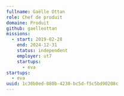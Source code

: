 ```yaml
---
fullname: Gaëlle Ottan
role: Chef de produit
domaine: Produit
github: gaelleottan
missions:
  - start: 2019-02-28
    end: 2024-12-31
    status: independent
    employer: ut7
    startups:
      - eva
startups:
  - eva
uuid: 1c30b0ed-880b-4230-bc5d-f5c5bd90208c
---
```

